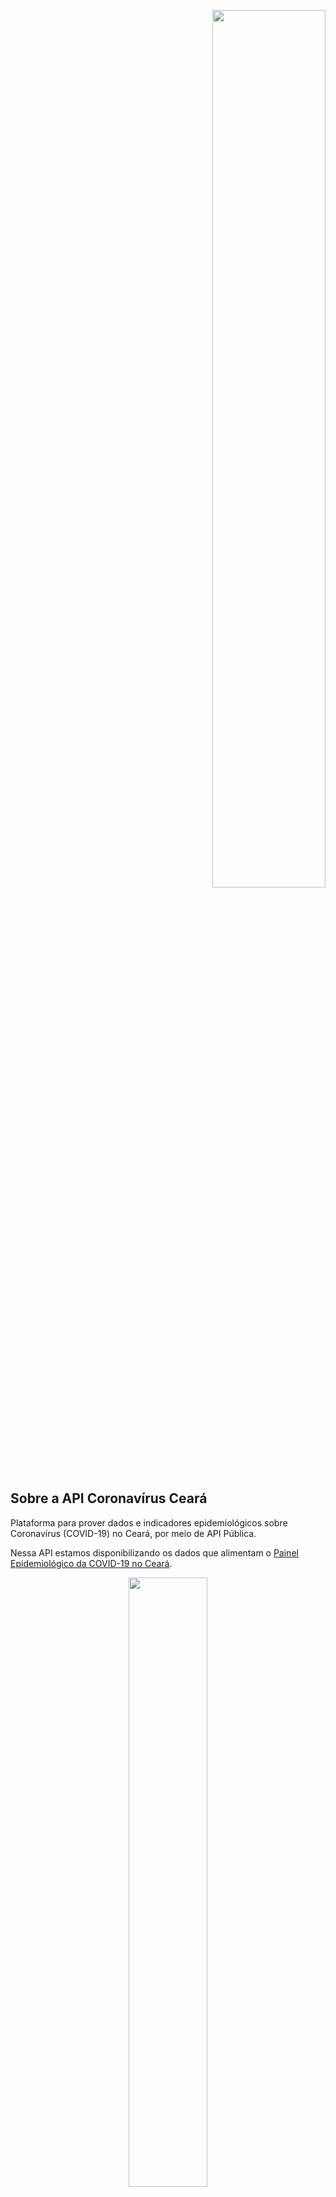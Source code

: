 <p align="right">
  <img src="https://coronavirus.ceara.gov.br/wp-content/uploads/2020/03/Logo-Corona-Logo-SesaCe.png" width="60%" float="left" />
</p>

## Sobre a API Coronavírus Ceará

Plataforma para prover dados e indicadores epidemiológicos sobre Coronavírus (COVID-19) no Ceará, por meio de API Pública.

Nessa API estamos disponibilizando os dados que alimentam o [Painel Epidemiológico da COVID-19 no Ceará](https://coronavirus.ceara.gov.br/painel).
<p align="center">
  <img src="https://user-images.githubusercontent.com/89998/78218337-0076f800-7494-11ea-8c57-2d7eea57df89.png" width="50%">
</p>

## Endpoints

#### https://dev.org.br/api/casos-novos-ceara-por-dia
Retorna a quantidade novos casos por dia no Ceará
```
{
    "id":1,
    "data":"2020-03-15",
    "qtdnovoscasos":3
}
```

#### https://dev.org.br/api/casos-ceara-por-dia
Retorna a quantidade de casos por dia no Ceará (municipios)

#### https://dev.org.br/api/quantidade-casos-confirmados-por-municipio
Retorna a quantidade de casos por situação confirmada e por município no Ceará

#### https://dev.org.br/api/casos-ceara-internados
Retorna situação dos internados no Ceará

#### https://dev.org.br/api/internados-por-unidade-de-saude
Retorna internados por unidade de saúde no Ceará [Necessário token]



### Rotas para os Gráficos

  * https://dev.org.br/graphic/casos-por-dia - Gráfico em Linha mostrando o quantitativo de novos casos por dia.

  * https://dev.org.br/graphic/curva-epidemiologica - Gráfico em linha mostrando o quantidade de casos acumulados por dia

  * https://dev.org.br/graphic/tabela-casos-por-municipio - Tabela descitiva com cada caso por município.

  * https://dev.org.br/graphic/rosca-casos-por-municipio - Gráfico circular com cada caso confirmado por município.

  * https://dev.org.br/graphic/casos-curvas - Conjunto composto pelo Gráfico Linear de novos casos por dia e o gráfico linear da curva Epidemiológica.

## Retorno .csv
Adicionar '/csv' no final da url, exemplo https://dev.org.br/api/casos-novos-ceara-por-dia/csv



# Servidor de desenvolvimento 🚀🚀

Clonando o projeto

```
git clone https://github.com/EscolaDeSaudePublica/cearacoronaapi.git
```


Entrar o diretório

```
cd cearacoronaapi
```

Em seguida executar o comando

```
docker-compose up
```

Ao executar o comando acima, será criado 3 containers
- cearacoronaapi_php-fpm
- postgres:11.1-alpine
- nginx:alpine

Acessar o container 'cearacoronaapi_php-fpm'
```
docker exec -it cearacoronaapi_php-fpm bash
```

Dentro do container acessar o diretório o /application
```
cd /application
```

Instalar dependência do Laravel
```
composer install
```

Configurar os parametros no arquivo .env (banco, token) https://laravel.com/docs/7.x#configuration

```
cp .env.example .env
```

Gerar Application Key
```
php artisan key:generate
```

Para servir a aplicação na parte de gráficos você precisará:


* Instalar as dependências do Node.
```
npm install

```
ou se estiver utilizando o Yarn como seu gerenciador de pacotes
```
yarn install
```

* Servir a aplicação para o desenvolvimento.
```
npm run watch
```
```
yarn watch
```

<p align="center">
  <img src="https://coronavirus.ceara.gov.br/wp-content/uploads/2020/03/logo_espce_gov-1.png" width="40%" float="center"/>
</p>
